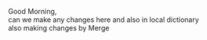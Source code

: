 Good Morning, <br>
can we make any changes here and also in local dictionary
<br>
also making changes by Merge
